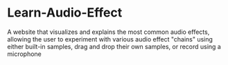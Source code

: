 # Learn-Audio-Effect
A website that visualizes and explains the most common audio effects, allowing the user to experiment with various audio effect "chains" using either built-in samples, drag and drop their own samples, or record using a microphone 
